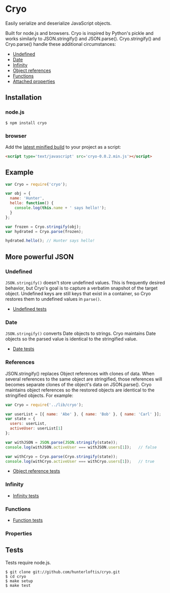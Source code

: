 # Cryo

Easily serialize and deserialize JavaScript objects.

Built for node.js and browsers. Cryo is inspired by Python's pickle and works similarly to JSON.stringify() and JSON.parse().
Cryo.stringify() and Cryo.parse() handle these additional circumstances:

- [Undefined](#undefined)
- [Date](#date)
- [Infinity](#infinity)
- [Object references](#references)
- [Functions](#functions)
- [Attached properties](#properties)

## Installation

### node.js

```
$ npm install cryo
```

### browser

Add the [latest minified build](https://github.com/hunterloftis/cryo/tree/master/build) to your project as a script:

```html
<script type='text/javascript' src='cryo-0.0.2.min.js'></script>
```

## Example

```js
var Cryo = require('cryo');

var obj = {
  name: 'Hunter',
  hello: function() {
    console.log(this.name + ' says hello!');
  }
};

var frozen = Cryo.stringify(obj);
var hydrated = Cryo.parse(frozen);

hydrated.hello(); // Hunter says hello!
```

## More powerful JSON

### Undefined

`JSON.stringify()` doesn't store undefined values.
This is frequently desired behavior, but Cryo's goal is to capture a verbatim snapshot of the target object.
Undefined keys are still keys that exist in a container, so Cryo restores them to undefined values in `parse()`.

- [Undefined tests](https://github.com/hunterloftis/cryo/blob/master/test/null.test.js)

### Date

`JSON.stringify()` converts Date objects to strings.
Cryo maintains Date objects so the parsed value is identical to the stringified value.

- [Date tests](https://github.com/hunterloftis/cryo/blob/master/test/date.test.js)

### References

JSON.stringify() replaces Object references with clones of data.
When several references to the same object are stringified, those references will becomes separate clones of the object's data on JSON.parse().
Cryo maintains object references so the restored objects are identical to the stringified objects.
For example:

```js
var Cryo = require('../lib/cryo');

var userList = [{ name: 'Abe' }, { name: 'Bob' }, { name: 'Carl' }];
var state = {
  users: userList,
  activeUser: userList[1]
};

var withJSON = JSON.parse(JSON.stringify(state));
console.log(withJSON.activeUser === withJSON.users[1]);   // false

var withCryo = Cryo.parse(Cryo.stringify(state));
console.log(withCryo.activeUser === withCryo.users[1]);   // true
```

- [Object reference tests](https://github.com/hunterloftis/cryo/blob/master/test/complex.test.js)

### Infinity

- [Infinity tests](https://github.com/hunterloftis/cryo/blob/master/test/number.test.js)

### Functions

- [Function tests](https://github.com/hunterloftis/cryo/blob/master/test/function.test.js)

### Properties



## Tests

Tests require node.js.

```
$ git clone git://github.com/hunterloftis/cryo.git
$ cd cryo
$ make setup
$ make test
```